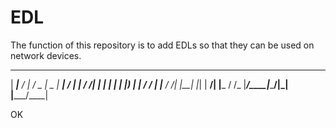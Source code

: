 # EDL

The function of this repository is to add EDLs so that they can be used on network devices.

 _____ ______     ___  ____  _____ _____
| ____|__  / |   / _ \|  _ \| ____|__  /
|  _|   / /| |  | | | | |_) |  _|   / / 
| |___ / /_| |__| |_| |  __/| |___ / /_ 
|_____/____|_____\___/|_|   |_____/____|

OK
